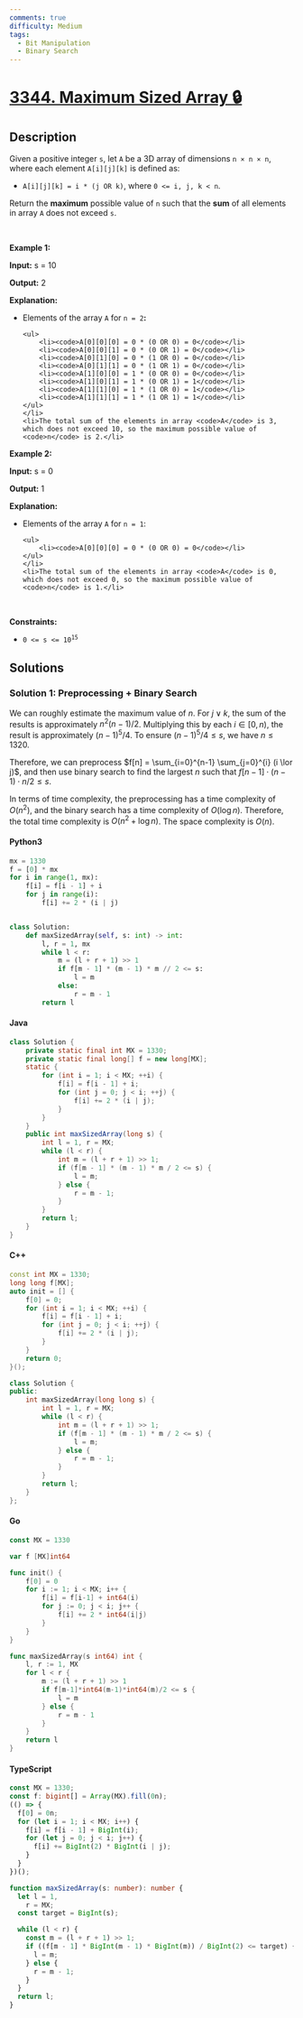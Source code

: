 ```yaml
---
comments: true
difficulty: Medium
tags:
  - Bit Manipulation
  - Binary Search
---
```


<!-- problem:start -->

# [3344. Maximum Sized Array 🔒](https://leetcode.com/problems/maximum-sized-array)

## Description

<!-- description:start -->

<p>Given a positive integer <code>s</code>, let <code>A</code> be a 3D array of dimensions<!-- notionvc: f8069282-c5f5-4da1-91b8-fa0c1c168ea1 --> <code>n &times; n &times; n</code>, where each element <code>A[i][j][k]</code> is defined as:</p>

<ul>
	<li><code>A[i][j][k] = i * (j OR k)</code>, where <code>0 &lt;= i, j, k &lt; n</code>.</li>
</ul>

<p>Return the <strong>maximum</strong> possible value of <code>n</code> such that the <strong>sum</strong> of all elements in array <code>A</code> does not exceed <code>s</code>.</p>

<p>&nbsp;</p>
<p><strong class="example">Example 1:</strong></p>

<div class="example-block">
<p><strong>Input:</strong> <span class="example-io">s = 10</span></p>

<p><strong>Output:</strong> <span class="example-io">2</span></p>

<p><strong>Explanation:</strong></p>

<ul>
	<li>Elements of the array <code>A</code> for <code>n = 2</code><strong>:</strong>

    <ul>
    	<li><code>A[0][0][0] = 0 * (0 OR 0) = 0</code></li>
    	<li><code>A[0][0][1] = 0 * (0 OR 1) = 0</code></li>
    	<li><code>A[0][1][0] = 0 * (1 OR 0) = 0</code></li>
    	<li><code>A[0][1][1] = 0 * (1 OR 1) = 0</code></li>
    	<li><code>A[1][0][0] = 1 * (0 OR 0) = 0</code></li>
    	<li><code>A[1][0][1] = 1 * (0 OR 1) = 1</code></li>
    	<li><code>A[1][1][0] = 1 * (1 OR 0) = 1</code></li>
    	<li><code>A[1][1][1] = 1 * (1 OR 1) = 1</code></li>
    </ul>
    </li>
    <li>The total sum of the elements in array <code>A</code> is 3, which does not exceed 10, so the maximum possible value of <code>n</code> is 2.</li>

</ul>
</div>

<p><strong class="example">Example 2:</strong></p>

<div class="example-block">
<p><strong>Input:</strong> <span class="example-io">s = 0</span></p>

<p><strong>Output:</strong> <span class="example-io">1</span></p>

<p><strong>Explanation:</strong></p>

<ul>
	<li>Elements of the array <code>A</code> for <code>n = 1</code>:

    <ul>
    	<li><code>A[0][0][0] = 0 * (0 OR 0) = 0</code></li>
    </ul>
    </li>
    <li>The total sum of the elements in array <code>A</code> is 0, which does not exceed 0, so the maximum possible value of <code>n</code> is 1.</li>

</ul>
</div>

<p>&nbsp;</p>
<p><strong>Constraints:</strong></p>

<ul>
	<li><code>0 &lt;= s &lt;= 10<sup>15</sup></code></li>
</ul>

<!-- description:end -->

## Solutions

<!-- solution:start -->

### Solution 1: Preprocessing + Binary Search

We can roughly estimate the maximum value of $n$. For $j \lor k$, the sum of the results is approximately $n^2 (n - 1) / 2$. Multiplying this by each $i \in [0, n)$, the result is approximately $(n-1)^5 / 4$. To ensure $(n - 1)^5 / 4 \leq s$, we have $n \leq 1320$.

Therefore, we can preprocess $f[n] = \sum_{i=0}^{n-1} \sum_{j=0}^{i} (i \lor j)$, and then use binary search to find the largest $n$ such that $f[n-1] \cdot (n-1) \cdot n / 2 \leq s$.

In terms of time complexity, the preprocessing has a time complexity of $O(n^2)$, and the binary search has a time complexity of $O(\log n)$. Therefore, the total time complexity is $O(n^2 + \log n)$. The space complexity is $O(n)$.

<!-- tabs:start -->

#### Python3

```python
mx = 1330
f = [0] * mx
for i in range(1, mx):
    f[i] = f[i - 1] + i
    for j in range(i):
        f[i] += 2 * (i | j)


class Solution:
    def maxSizedArray(self, s: int) -> int:
        l, r = 1, mx
        while l < r:
            m = (l + r + 1) >> 1
            if f[m - 1] * (m - 1) * m // 2 <= s:
                l = m
            else:
                r = m - 1
        return l
```

#### Java

```java
class Solution {
    private static final int MX = 1330;
    private static final long[] f = new long[MX];
    static {
        for (int i = 1; i < MX; ++i) {
            f[i] = f[i - 1] + i;
            for (int j = 0; j < i; ++j) {
                f[i] += 2 * (i | j);
            }
        }
    }
    public int maxSizedArray(long s) {
        int l = 1, r = MX;
        while (l < r) {
            int m = (l + r + 1) >> 1;
            if (f[m - 1] * (m - 1) * m / 2 <= s) {
                l = m;
            } else {
                r = m - 1;
            }
        }
        return l;
    }
}
```

#### C++

```cpp
const int MX = 1330;
long long f[MX];
auto init = [] {
    f[0] = 0;
    for (int i = 1; i < MX; ++i) {
        f[i] = f[i - 1] + i;
        for (int j = 0; j < i; ++j) {
            f[i] += 2 * (i | j);
        }
    }
    return 0;
}();

class Solution {
public:
    int maxSizedArray(long long s) {
        int l = 1, r = MX;
        while (l < r) {
            int m = (l + r + 1) >> 1;
            if (f[m - 1] * (m - 1) * m / 2 <= s) {
                l = m;
            } else {
                r = m - 1;
            }
        }
        return l;
    }
};
```

#### Go

```go
const MX = 1330

var f [MX]int64

func init() {
	f[0] = 0
	for i := 1; i < MX; i++ {
		f[i] = f[i-1] + int64(i)
		for j := 0; j < i; j++ {
			f[i] += 2 * int64(i|j)
		}
	}
}

func maxSizedArray(s int64) int {
	l, r := 1, MX
	for l < r {
		m := (l + r + 1) >> 1
		if f[m-1]*int64(m-1)*int64(m)/2 <= s {
			l = m
		} else {
			r = m - 1
		}
	}
	return l
}
```

#### TypeScript

```ts
const MX = 1330;
const f: bigint[] = Array(MX).fill(0n);
(() => {
  f[0] = 0n;
  for (let i = 1; i < MX; i++) {
    f[i] = f[i - 1] + BigInt(i);
    for (let j = 0; j < i; j++) {
      f[i] += BigInt(2) * BigInt(i | j);
    }
  }
})();

function maxSizedArray(s: number): number {
  let l = 1,
    r = MX;
  const target = BigInt(s);

  while (l < r) {
    const m = (l + r + 1) >> 1;
    if ((f[m - 1] * BigInt(m - 1) * BigInt(m)) / BigInt(2) <= target) {
      l = m;
    } else {
      r = m - 1;
    }
  }
  return l;
}
```

<!-- tabs:end -->

<!-- solution:end -->

<!-- problem:end -->

